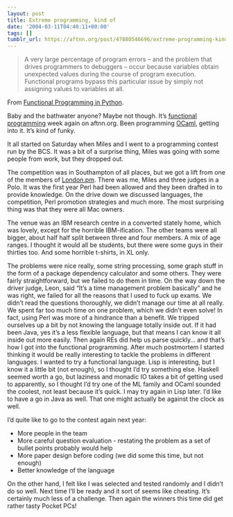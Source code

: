 ```yaml
---
layout: post
title: Extreme programming, kind of
date: '2004-03-11T04:40:11+00:00'
tags: []
tumblr_url: https://aftnn.org/post/47880546696/extreme-programming-kind-of
---
```

<blockquote>A very large percentage of program errors &ndash; and the problem that drives programmers to debuggers &ndash; occur because variables obtain unexpected values during the course of program execution. Functional programs bypass this particular issue by simply not assigning values to variables at all.</blockquote>
<p>From <a href="http://www-106.ibm.com/developerworks/linux/library/l-prog.html">Functional Programming in Python</a>.</p>
<p>Baby and the bathwater anyone? Maybe not though. It&rsquo;s <a href="http://en.wikipedia.org/wiki/Functional_programming">functional programming</a> week again on aftnn.org. Been programming <a href="http://www.ocaml.org">OCaml</a>, getting into it. It&rsquo;s kind of funky.</p>
<p>It all started on Saturday when Miles and I went to a programming contest run by the BCS. It was a bit of a surprise thing, Miles was going with some people from work, but they dropped out.</p>
<p>The competition was in Southampton of all places, but we got a lift from one of the members of <a href="http://london.pm.org/">London.pm</a>. There was me, Miles and three judges in a Polo. It was the first year Perl had been allowed and they been drafted in to provide knowledge. On the drive down we discussed languages, the competition, Perl promotion strategies and much more. The most surprising thing was that they were all Mac owners.</p>
<p>The venue was an IBM research centre in a converted stately home, which was lovely, except for the horrible IBM-ification. The other teams were all bigger, about half half split between three and four members. A mix of age ranges. I thought it would all be students, but there were some guys in their thirties too. And some horrible t-shirts, in XL only.</p>
<p>The problems were nice really, some string processing, some graph stuff in the form of a package dependency calculator and some others. They were fairly straightforward, but we failed to do them in time. On the way down the driver judge, Leon, said &ldquo;It&rsquo;s a time management problem basically&rdquo; and he was right, we failed for all the reasons that I used to fuck up exams. We didn&rsquo;t read the questions thoroughly, we didn&rsquo;t manage our time at all really. We spent far too much time on one problem, which we didn&rsquo;t even solve! In fact, using Perl was more of a hindrance than a benefit. We tripped ourselves up a bit by not knowing the language totally inside out. If it had been Java, yes it&rsquo;s a less flexible language, but that means I can know it all inside out more easily. Then again REs did help us parse quickly&hellip; and that&rsquo;s how I got into the functional programming. After much postmortem I started thinking it would be really interesting to tackle the problems in different languages. I wanted to try a functional language. Lisp is interesting, but I know it a little bit (not enough), so I thought I&rsquo;d try something else. Haskell seemed worth a go, but laziness and monadic IO takes a bit of getting used to apparently, so I thought I&rsquo;d try one of the ML family and OCaml sounded the coolest, not least because it&rsquo;s quick. I may try again in Lisp later. I&rsquo;d like to have a go in Java as well. That one might actually be against the clock as well.</p>
<p>I&rsquo;d quite like to go to the contest again next year:</p>
<ul>
<li>More people in the team</li>
<li>More careful question evaluation - restating the problem as a set of bullet points probably would help</li>
<li>More paper design before coding (we did some this time, but not enough)</li>
<li>Better knowledge of the language</li>
</ul>
<p>On the other hand, I felt like I was selected and tested randomly and I didn&rsquo;t do so well. Next time I&rsquo;ll be ready and it sort of seems like cheating. It&rsquo;s certainly much less of a challenge. Then again the winners this time did get rather tasty Pocket PCs!</p>
